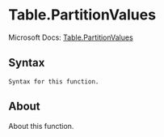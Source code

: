 ---
---

# Table.PartitionValues

Microsoft Docs: [Table.PartitionValues](https://docs.microsoft.com/en-us/powerquery-m/table-partitionvalues)

## Syntax

```
Syntax for this function.
```

## About

About this function.

